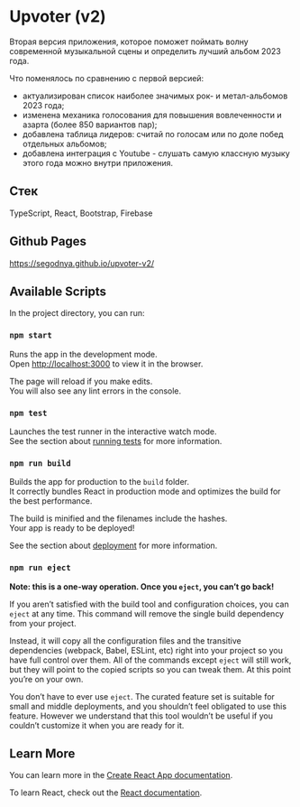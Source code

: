 # Upvoter (v2)

Вторая версия приложения, которое поможет поймать волну современной музыкальной сцены и определить лучший альбом 2023 года.

Что поменялось по сравнению с первой версией:

- актуализирован список наиболее значимых рок- и метал-альбомов 2023 года;
- изменена механика голосования для повышения вовлеченности и азарта (более 850 вариантов пар);
- добавлена таблица лидеров: считай по голосам или по доле побед отдельных альбомов;
- добавлена интеграция с Youtube - слушать самую классную музыку этого года можно внутри приложения.

## Стек

TypeScript, React, Bootstrap, Firebase

## Github Pages

https://segodnya.github.io/upvoter-v2/

## Available Scripts

In the project directory, you can run:

### `npm start`

Runs the app in the development mode.\
Open [http://localhost:3000](http://localhost:3000) to view it in the browser.

The page will reload if you make edits.\
You will also see any lint errors in the console.

### `npm test`

Launches the test runner in the interactive watch mode.\
See the section about [running tests](https://facebook.github.io/create-react-app/docs/running-tests) for more information.

### `npm run build`

Builds the app for production to the `build` folder.\
It correctly bundles React in production mode and optimizes the build for the best performance.

The build is minified and the filenames include the hashes.\
Your app is ready to be deployed!

See the section about [deployment](https://facebook.github.io/create-react-app/docs/deployment) for more information.

### `npm run eject`

**Note: this is a one-way operation. Once you `eject`, you can’t go back!**

If you aren’t satisfied with the build tool and configuration choices, you can `eject` at any time. This command will remove the single build dependency from your project.

Instead, it will copy all the configuration files and the transitive dependencies (webpack, Babel, ESLint, etc) right into your project so you have full control over them. All of the commands except `eject` will still work, but they will point to the copied scripts so you can tweak them. At this point you’re on your own.

You don’t have to ever use `eject`. The curated feature set is suitable for small and middle deployments, and you shouldn’t feel obligated to use this feature. However we understand that this tool wouldn’t be useful if you couldn’t customize it when you are ready for it.

## Learn More

You can learn more in the [Create React App documentation](https://facebook.github.io/create-react-app/docs/getting-started).

To learn React, check out the [React documentation](https://reactjs.org/).
